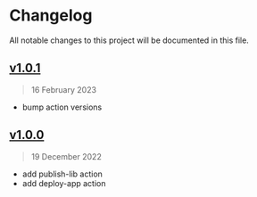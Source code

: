 # Changelog

All notable changes to this project will be documented in this file.

## [v1.0.1](https://github.com/agusmgarcia/github-actions/tree/v1.0.1)

> 16 February 2023

- bump action versions

## [v1.0.0](https://github.com/agusmgarcia/github-actions/tree/v1.0.0)

> 19 December 2022

- add publish-lib action
- add deploy-app action
